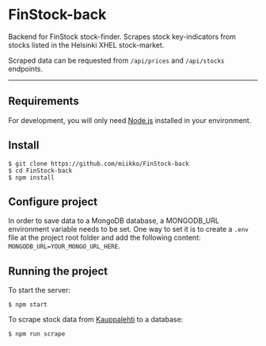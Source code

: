 # FinStock-back

Backend for FinStock stock-finder. Scrapes stock key-indicators from stocks listed in the Helsinki XHEL stock-market.

Scraped data can be requested from `/api/prices` and `/api/stocks` endpoints.

---
## Requirements

For development, you will only need [Node.js](https://nodejs.org/) installed in your environment.

## Install

    $ git clone https://github.com/miikko/FinStock-back
    $ cd FinStock-back
    $ npm install

## Configure project

In order to save data to a MongoDB database, a MONGODB_URL environment variable needs to be set. One way to set it is to create a `.env` file at the project root folder and add the following content: `MONGODB_URL=YOUR_MONGO_URL_HERE`.

## Running the project

To start the server:

```
$ npm start
```

To scrape stock data from [Kauppalehti](https://www.kauppalehti.fi/porssi/kurssit/XHEL) to a database:

```
$ npm run scrape
 ```
